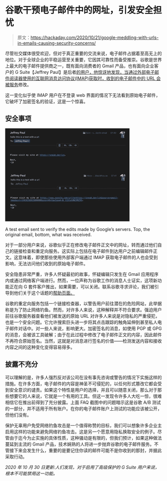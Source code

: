 # 谷歌干预电子邮件中的网址，引发安全担忧

> 原文：<https://hackaday.com/2020/10/21/google-meddling-with-urls-in-emails-causing-security-concerns/>

尽管社交媒体很受欢迎，但对于真正重要的交流来说，电子邮件占据着至高无上的地位。对于全球企业的平稳运营至关重要，它因其可靠性而备受推崇。谷歌是世界上最大的电子邮件提供商之一，既有面向消费者的 Gmail 产品，也有面向企业客户的 G Suite【Jeffrey Paul】是后者[的用户，他惊讶地发现，当通过外部电子邮件阅读器使用的互联网消息访问协议(IMAP)获取时，收到的电子邮件中的 URL 会被服务](https://twitter.com/sneakdotberlin/status/1317734739537653760)修改。

这一变化似乎使 IMAP 用户在不登录 web 界面的情况下无法看到原始电子邮件，它破坏了加密签名的验证，这是一个惊喜。

## 安全事项

![](img/2db548812d881573963d4af1d1204006.png)

A test email sent to verify the edits made by Google’s servers. Top, the original email, bottom, what was received.

对于一部分用户来说，谷歌似乎正在修改电子邮件正文中的网址，转而通过他们自己的链接检查和重定向服务。这实际上包括在电子邮件到达用户之前编辑邮件正文。这意味着，即使那些使用外部客户端通过 IMAP 获取电子邮件的人也会受到影响，无法访问他们收到的原始电子邮件。

安全隐患非常严重，许多人怀疑最初的故事，怀疑编辑只发生在 Gmail 应用程序内或通过网络客户端进行。然而，一位声称为谷歌工作的消息人士证实，这项新功能正在向 G 套件客户推出，如果需要，可以关闭。联系谷歌寻求评论，我们被引导到他们关于这个话题的[帮助页面。](https://support.google.com/mail/answer/10173182)

谷歌的重定向服务包括一个链接检查器，以警告用户前往潜在的危险网站，此举据称是为了防止网络钓鱼。然而，对许多人来说，这种解释并不符合要求。强迫用户前往谷歌服务器查看他们被发送的原始 URL 对许多人来说是对隐私的严重侵犯，也是一个安全问题。它允许搜索巨头进一步将其点击跟踪的触角延伸到甚至私人电子邮件对话中。对一些人来说，影响更大。加密签名的消息，如使用 PGP 或 GPG 的消息，会被该工具破解；由于在此过程中修改了电子邮件正文的内容，因此邮件不再符合原始签名。当然，这就是对消息进行签名的价值——检测发送内容和接收内容之间的这种变化变得容易得多。

## 披露不充分

可以理解的是，许多人强烈反对该公司在没有事先咨询或警告的情况下实施这样的措施。在许多方面，电子邮件的内容是神圣不可侵犯的，以任何形式篡改它都会受到安全意识的谴责。如果这个特性是用户的选择，并且可以随意关闭，那么对于那些想要它的人来说，它就是一个有用的工具。但这一发现令许多人大吃一惊，很难相信它在推出前得到了充分披露。上面 FAQ 截图中的问题暗示这是谷歌 A/B 测试的一部分，并不适用于所有账户。在你的电子邮件账户上测试的功能应该被公开，但他们没有。

保护无辜用户免受网络钓鱼攻击是一个值得称赞的目标，我们可以想象许多企业主启用这样的功能来避免网络钓鱼攻击。这是另一个愿意用隐私换取安全的例子。尽管由于迄今为止实施的具体性质，这种骚动是有限的，但我们预计，如果这种做法蔓延到主流的 Gmail 产品，技术娴熟的人将进一步抛弃谷歌的电子邮件服务。不管接下来会发生什么，重要的是要记住你读的邮件可能不是你收到的那封，并据此采取行动。

*2020 年 10 月 30 日更新:人们发现，对于启用了高级保护的 G Suite 用户来说，根本不可能禁用这一功能。*